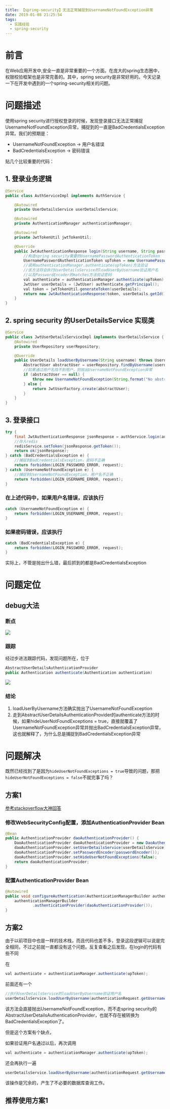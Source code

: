 ```yaml
---
title: 【spring-security】无法正常捕捉到UsernameNotFoundException异常
date: 2019-01-08 21:25:54
tags:
  - 实践经验
  - spring-security
---
```

# 前言

在Web应用开发中,安全一直是非常重要的一个方面。在庞大的spring生态圈中，权限校验框架也是非常完善的。其中，spring security是非常好用的。今天记录一下在开发中遇到的一个spring-security相关的问题。<!-- more -->

# 问题描述

使用spring security进行授权登录的时候，发现登录接口无法正常捕捉UsernameNotFoundException异常，捕捉到的一直是BadCredentialsException异常。我们的预期是：
- UsernameNotFoundException -> 用户名错误
- BadCredentialsException -> 密码错误

贴几个比较重要的代码：

## 1. 登录业务逻辑
```java
@Service
public class AuthServiceImpl implements AuthService {

    @Autowired
    private UserDetailsService userDetailsService;

    @Autowired
    private AuthenticationManager authenticationManager;

    @Autowired
    private JwtTokenUtil jwtTokenUtil;

    @Override
    public JwtAuthenticationResponse login(String username, String password) {
		//构造spring security需要的UsernamePasswordAuthenticationToken
        UsernamePasswordAuthenticationToken upToken = new UsernamePasswordAuthenticationToken(username, password);
		//调用authenticationManager.authenticate(upToken)方法验证
		//该方法将会执行UserDetailsService的loadUserByUsername验证用户名
		//以及PasswordEncoder的matches方法验证密码
        val authenticate = authenticationManager.authenticate(upToken);
        JwtUser userDetails = (JwtUser) authenticate.getPrincipal();
        val token = jwtTokenUtil.generateToken(userDetails);
        return new JwtAuthenticationResponse(token, userDetails.getId(), userDetails.getUsername());
    }
}
```

## 2. spring security 的UserDetailsService 实现类

```java
@Service
public class JwtUserDetailsServiceImpl implements UserDetailsService {
    @Autowired
    private UserRepository userRepository;

    @Override
    public UserDetails loadUserByUsername(String username) throws UsernameNotFoundException {
        AbstractUser abstractUser = userRepository.findByUsername(username);
		//如果通过用户名找不到用户，则抛出UsernameNotFoundException异常
        if (abstractUser == null) {
            throw new UsernameNotFoundException(String.format("No abstractUser found with username '%s'.", username));
        } else {
            return JwtUserFactory.create(abstractUser);
        }
    }
}
```

## 3. 登录接口

```java
try {
    final JwtAuthenticationResponse jsonResponse = authService.login(authenticationRequest.getUsername(), authenticationRequest.getPassword());
    //存入redis
    redisService.setToken(jsonResponse.getToken());
    return ok(jsonResponse);
} catch (BadCredentialsException e) {
	//捕捉到BadCredentialsException，密码不正确
    return forbidden(LOGIN_PASSWORD_ERROR, request);
} catch (UsernameNotFoundException e) {
	//捕捉到UsernameNotFoundException，用户名不正确
    return forbidden(LOGIN_USERNAME_ERROR, request);
}
```

### 在上述代码中，如果用户名错误，应该执行

```java
catch (UsernameNotFoundException e) {
    return forbidden(LOGIN_USERNAME_ERROR, request);
}
```

### 如果密码错误，应该执行

```java
catch (BadCredentialsException e) {
    return forbidden(LOGIN_PASSWORD_ERROR, request);
}
```

实际上，不管是抛出什么错，最后抓到的都是BadCredentialsException

# 问题定位

## debug大法

### 断点

![](https://i.imgur.com/eRNlVGd.png)

### 跟踪

经过步进法跟踪代码，发现问题所在，位于

```java
AbstractUserDetailsAuthenticationProvider
public Authentication authenticate(Authentication authentication)
```

![](https://i.imgur.com/7somN4i.png)

### 结论
1. loadUserByUsername方法确实抛出了UsernameNotFoundException
2. 走到AbstractUserDetailsAuthenticationProvider的authenticate方法的时候，如果hideUserNotFoundExceptions = true，直接就覆盖了UsernameNotFoundException异常并抛出BadCredentialsException异常，这也就解释了，为什么总是捕捉到BadCredentialsException异常

# 问题解决

既然已经找到了是因为`hideUserNotFoundExceptions = true`导致的问题，那把`hideUserNotFoundExceptions = false`不就完事了吗？

## 方案1

[参考stackoverflow大神回答](https://stackoverflow.com/questions/17439628/spring-security-custom-exception-message-from-userdetailsservice "参考stackoverflow大神回答")

### 修改WebSecurityConfig配置，添加AuthenticationProvider Bean

```java
@Bean
public AuthenticationProvider daoAuthenticationProvider() {
    DaoAuthenticationProvider daoAuthenticationProvider = new DaoAuthenticationProvider();
    daoAuthenticationProvider.setUserDetailsService(userDetailsService);
    daoAuthenticationProvider.setPasswordEncoder(passwordEncoder());
    daoAuthenticationProvider.setHideUserNotFoundExceptions(false);
    return daoAuthenticationProvider;
}
```

### 配置AuthenticationProvider Bean

```java
@Autowired
public void configureAuthentication(AuthenticationManagerBuilder authenticationManagerBuilder) throws Exception {
    authenticationManagerBuilder
            .authenticationProvider(daoAuthenticationProvider());
}
```

## 方案2

由于以前项目中也是一样的技术栈，而且代码也差不多，登录这段逻辑可以说是完全相同，不过之前就一直都没有这个问题。反复查看之后发现，在login的代码有些不同

在

```java
val authenticate = authenticationManager.authenticate(upToken);
```

前面还有一个

```java
//执行UserDetailsService的loadUserByUsername验证用户名
userDetailsService.loadUserByUsername(authenticationRequest.getUsername());
```

该方法会直接抛出UsernameNotFoundException，而不走spring security的AbstractUserDetailsAuthenticationProvider，也就不存在被转换为BadCredentialsException了。

但是这个方案有个缺点，

如果验证用户名通过以后，再次调用

```java
val authenticate = authenticationManager.authenticate(upToken);
```

还会再执行一遍

```java
userDetailsService.loadUserByUsername(authenticationRequest.getUsername());
```

该操作是冗余的，产生了不必要的数据库查询工作。

## 推荐使用方案1

